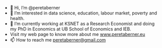 - 👋 Hi, I’m @peretaberner
- 👀 I’m interested in data science, education, labour market, poverty and health.
- 🌱 I’m currently working at KSNET as a Research Economist and doing my PhD in Economics at UB School of Economics and IEB.
-    Visit my web page to know more about me www.peretaberner.eu
- 📫 How to reach me peretaberner@gmail.com

<!---
peretaberner/peretaberner is a ✨ special ✨ repository because its `README.md` (this file) appears on your GitHub profile.
You can click the Preview link to take a look at your changes.
--->
